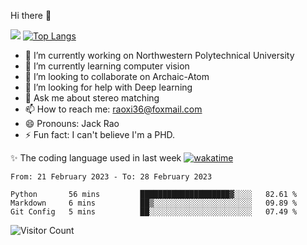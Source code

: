 Hi there 👋

![](https://github-readme-stats.vercel.app/api?username=Raohaocheng)
[![Top Langs](https://github-readme-stats.vercel.app/api/top-langs/?username=Raohaocheng&layout=compact)](https://github.com/anuraghazra/github-readme-stats)

- 🔭 I’m currently working on Northwestern Polytechnical University
- 🌱 I’m currently learning computer vision
- 👯 I’m looking to collaborate on Archaic-Atom
- 🤔 I’m looking for help with Deep learning
- 💬 Ask me about stereo matching
- 📫 How to reach me: raoxi36@foxmail.com
- 😄 Pronouns: Jack Rao
- ⚡ Fun fact: I can't believe I'm a PHD.

✨ The coding language used in last week [![wakatime](https://wakatime.com/badge/user/51ec5ec7-4742-4243-9eea-732ade32c0b7.svg)](https://wakatime.com/@51ec5ec7-4742-4243-9eea-732ade32c0b7)
<!--START_SECTION:waka-->

```text
From: 21 February 2023 - To: 28 February 2023

Python       56 mins         ████████████████████▓░░░░   82.61 %
Markdown     6 mins          ██▒░░░░░░░░░░░░░░░░░░░░░░   09.89 %
Git Config   5 mins          ██░░░░░░░░░░░░░░░░░░░░░░░   07.49 %
```

<!--END_SECTION:waka-->

![Visitor Count](https://profile-counter.glitch.me/Raohaocheng/count.svg)
